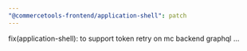```yaml
---
"@commercetools-frontend/application-shell": patch	
---
```


fix(application-shell): to support token retry on mc backend graphql …
